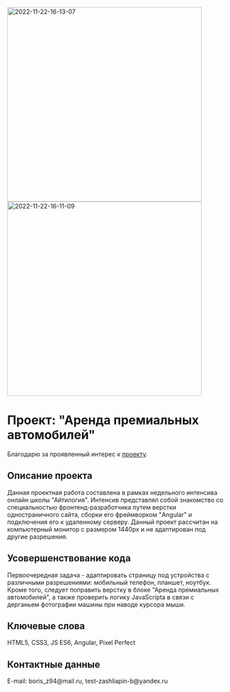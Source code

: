 <div>
  <img src="https://i.ibb.co/MfCxCRS/2022-11-22-16-13-07.png" alt="2022-11-22-16-13-07" border="0" width="450">
  <img src="https://i.ibb.co/sQvS9Rc/2022-11-22-16-11-09.png" alt="2022-11-22-16-11-09" border="0" width="450">
</div>
<h1>Проект: "Аренда премиальных автомобилей"</h1>
Благодарю за проявленный интерес к <a href="https://elrouss.github.io/cars-hw/" target="_blank">проекту</a>.
<h2>Описание проекта</h2>
Данная проектная работа составлена в рамках недельного интенсива онлайн школы "Айтилогия". Интенсив представлял собой знакомство со специальностью фронтенд-разработчика путем верстки одностраничного сайта, сборки его  фреймворком "Angular" и подключения его к удаленному серверу. Данный проект рассчитан на компьютерный монитор с размером 1440px и не адаптирован под другие разрешения.
<h2>Усовершенствование кода</h2>
Первоочередная задача - адаптировать страницу под устройства с различными разрешениями: мобильный телефон, планшет, ноутбук. Кроме того, следует поправить верстку в блоке "Аренда премиальных автомобилей", а также проверить логику JavaScripta в связи с дерганьем фотографии машины при наводе курсора мыши.
<h2>Ключевые слова</h2>
HTML5, CSS3, JS ES6, Angular, Pixel Perfect
<h2>Контактные данные</h2>
E-mail: boris_z94@mail.ru, test-zashliapin-b@yandex.ru
